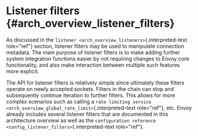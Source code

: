 Listener filters {#arch_overview_listener_filters}
================

As discussed in the
`listener <arch_overview_listeners>`{.interpreted-text role="ref"}
section, listener filters may be used to manipulate connection metadata.
The main purpose of listener filters is to make adding further system
integration functions easier by not requiring changes to Envoy core
functionality, and also make interaction between multiple such features
more explicit.

The API for listener filters is relatively simple since ultimately these
filters operate on newly accepted sockets. Filters in the chain can stop
and subsequently continue iteration to further filters. This allows for
more complex scenarios such as calling a `rate limiting
service <arch_overview_global_rate_limit>`{.interpreted-text
role="ref"}, etc. Envoy already includes several listener filters that
are documented in this architecture overview as well as the
`configuration reference
<config_listener_filters>`{.interpreted-text role="ref"}.
